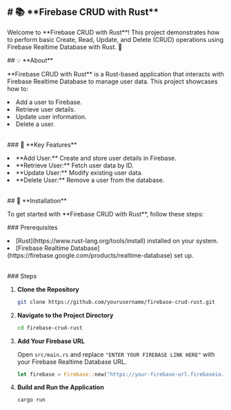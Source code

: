 <h2># 📚 **Firebase CRUD with Rust**</h2>

<p>Welcome to **Firebase CRUD with Rust**! This project demonstrates how to perform basic Create, Read, Update, and Delete (CRUD) operations using Firebase Realtime Database with Rust. 🚀</p>

<p>## 💡 **About**</p>

<p>**Firebase CRUD with Rust** is a Rust-based application that interacts with Firebase Realtime Database to manage user data. This project showcases how to:</p>
<li> Add a user to Firebase.</li>
<li> Retrieve user details.</li>
<li> Update user information.</li>
<li> Delete a user.</li>
<br>
<p>### 📌 **Key Features**</p>

<li> **Add User:** Create and store user details in Firebase.</li>
<li> **Retrieve User:** Fetch user data by ID.</li>
<li> **Update User:** Modify existing user data.</li>
<li> **Delete User:** Remove a user from the database.</li>
<br>
<p>## 🚀 **Installation**</p>

<p>To get started with **Firebase CRUD with Rust**, follow these steps:</p>

<p>### Prerequisites</p>

<li> [Rust](https://www.rust-lang.org/tools/install) installed on your system.</li>
<li> [Firebase Realtime Database](https://firebase.google.com/products/realtime-database) set up.</li>
<br>
<p>### Steps</p>

1. **Clone the Repository**

    ```bash
    git clone https://github.com/yourusername/firebase-crud-rust.git
    ```

2. **Navigate to the Project Directory**

    ```bash
    cd firebase-crud-rust
    ```

3. **Add Your Firebase URL**

    Open `src/main.rs` and replace `"ENTER YOUR FIREBASE LINK HERE"` with your Firebase Realtime Database URL.

    ```rust
    let firebase = Firebase::new("https://your-firebase-url.firebaseio.com/").unwrap();
    ```

4. **Build and Run the Application**

    ```bash
    cargo run
    ```
